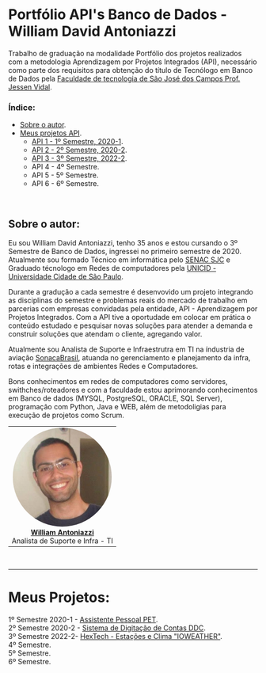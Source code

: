 # Portfólio API's Banco de Dados - William David Antoniazzi
Trabalho de graduação na modalidade Portfólio dos projetos realizados com a metodologia Aprendizagem por Projetos Integrados (API), necessário como parte dos requisitos para obtenção do título de Tecnólogo em Banco de Dados pela [Faculdade de tecnologia de São José dos Campos Prof. Jessen Vidal](https://fatecsjc-prd.azurewebsites.net/ "FATEC Prof. Jessen Vidal").

### Índice:
- [Sobre o autor](#sobre-o-autor).
- [Meus projetos API](#meus-projetos).
    - [API 1 - 1º Semestre, 2020-1](./semestres/sem1_api.md).
    - [API 2 - 2º Semestre, 2020-2](./semestres/sem2_api.md).
    - [API 3 - 3º Semestre, 2022-2](./semestres/sem3_api.md).
    - API 4 - 4º Semestre.
    - API 5 - 5º Semestre.
    - API 6 - 6º Semestre.
<br/>

## Sobre o autor:
Eu sou William David Antoniazzi, tenho 35 anos e estou cursando o 3º Semestre de Banco de Dados, ingressei no primeiro semestre de 2020.
Atualmente sou formado Técnico em informática pelo [SENAC SJC](https://www.sp.senac.br/senac-sao-jose-dos-campos) e Graduado técnologo em Redes de computadores pela [UNICID - Universidade Cidade de São Paulo](https://www.unicid.edu.br/).
<br/>

Durante a gradução a cada semestre é desenvovido um projeto integrando as disciplinas do semestre e problemas reais do mercado de trabalho em parcerias com empresas convidadas pela entidade, API - Aprendizagem por Projetos Integrados.
Com a API tive a oportudade em colocar em prática o conteúdo estudado e pesquisar novas soluções para atender a demanda e construir soluções que atendam o cliente, agregando valor.
<br/>

Atualmente sou Analista de Suporte e Infraestrutra em TI na índustria de aviação [SonacaBrasil](https://www.linkedin.com/company/sonacabrasil), atuanda no gerenciamento e planejamento da infra, rotas e integrações de ambientes Redes e Computadores.
<br/>  

Bons conhecimentos em redes de computadores como servidores, swithches/roteadores e com a faculdade estou aprimorando conhecimentos em Banco de dados (MYSQL, PostgreSQL, ORACLE, SQL Server), programação com Python, Java e WEB, além de metodoligias para execução de projetos como Scrum.
<br/>

<table border="0" align="center">
	<tr> 
		<td align="center"><a href="https://www.linkedin.com/in/williamantoniazzi/"><img style="border-radius: 50%;" src="https://github.com/williamantoniazzi/Bertoti/blob/main/TG_BD1/docsandimages/1516844738897.jpg" width="200px;"/><br/><b>William Antoniazzi</b></a>
        <br/>
        Analista de Suporte e Infra - TI
        </td>
	</tr>
</table>
<br/>

---
# Meus Projetos:
1º Semestre 2020-1 - [Assistente Pessoal PET](./semestres/sem1_api.md). <br/>
2º Semestre 2020-2 - [Sistema de Digitação de Contas DDC](./semestres/sem2_api.md). <br/>
3º Semestre 2022-2- [HexTech - Estações e Clima "IOWEATHER"](./semestres/sem3_api.md). <br/>
4º Semestre. <br/>
5º Semestre. <br/>
6º Semestre. <br/>